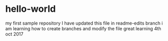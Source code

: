 # hello-world
my first sample repository
I have updated this file in readme-edits branch
i am learning how to create branches and modify the file
great learning
4th oct 2017
